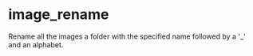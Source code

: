 # image_rename
 
Rename all the images a folder with the specified name followed by a '_' and an alphabet.